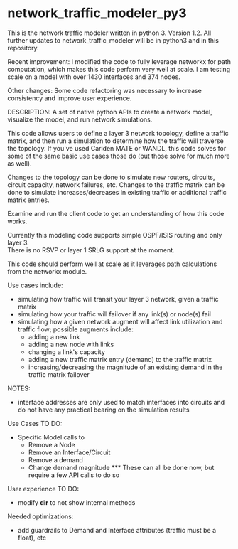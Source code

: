# network_traffic_modeler_py3
This is the network traffic modeler written in python 3.  Version 1.2.  All further updates to network_traffic_modeler will be in python3 and in this repository.

Recent improvement: I modified the code to fully leverage networkx for path computation, which makes this code perform very well at scale.  I am testing scale on a model with over 1430 interfaces and 374 nodes.

Other changes: Some code refactoring was necessary to increase consistency and improve user experience.

DESCRIPTION:
A set of native python APIs to create a network model, visualize the model, and run
network simulations.       

This code allows users to define a layer 3 network topology, define a traffic
matrix, and then run a simulation to determine how the traffic will traverse
the topology.  If you've used Cariden MATE or WANDL, this code solves for
some of the same basic use cases those do (but those solve for much
more as well).

Changes to the topology can be done to simulate new routers, circuits,
circuit capacity, network failures, etc.
Changes to the traffic matrix can be done to simulate increases/decreases
in existing traffic or additional traffic matrix entries.

Examine and run the client code to get an understanding of how this code works.

Currently this modeling code supports simple OSPF/ISIS routing and only layer 3.  
There is no RSVP or layer 1 SRLG support at the moment.

This code should perform well at scale as it leverages path calculations 
from the networkx module.

Use cases include:
  - simulating how traffic will transit your layer 3 network, given a
  traffic matrix
  - simulating how your traffic will failover if any link(s) or node(s) fail
  - simulating how a given network augment will affect link utilization
  and traffic flow; possible augments include: 
    - adding a new link
    - adding a new node with links
    - changing a link's capacity
    - adding a new traffic matrix entry (demand) to the traffic matrix
    - increasing/decreasing the magnitude of an existing demand in the traffic matrix failover       

NOTES:
- interface addresses are only used to match interfaces into circuits and do
not have any practical bearing on the simulation results


Use Cases TO DO:
- Specific Model calls to
    - Remove a Node
    - Remove an Interface/Circuit
    - Remove a demand
    - Change demand magnitude
    *** These can all be done now, but require a few API calls to do so

User experience TO DO:
- modify __dir__ to not show internal methods

Needed optimizations:
- add guardrails to Demand and Interface attributes (traffic must be a float), etc
